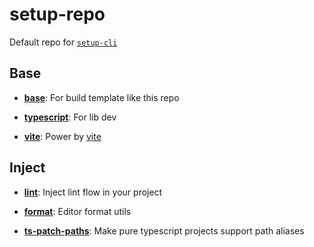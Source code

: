 # setup-repo

Default repo for [`setup-cli`](https://github.com/NoraH1to/setup-cli#readme)

## Base

- [**base**](./base-base/): For build template like this repo

- [**typescript**](./base-typescript/): For lib dev

- [**vite**](./base-vite/): Power by [vite](https://github.com/vitejs/vite/tree/main/packages/create-vite)

## Inject

- [**lint**](./inject-lint/): Inject lint flow in your project

- [**format**](./inject-format/): Editor format utils

- [**ts-patch-paths**](./inject-ts-patch-paths/): Make pure typescript projects support path aliases
